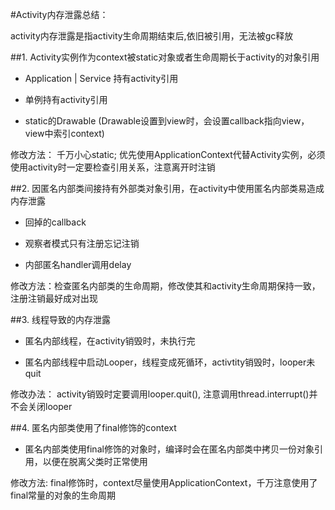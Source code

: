#Activity内存泄露总结：

activity内存泄露是指activity生命周期结束后,依旧被引用，无法被gc释放

##1. Activity实例作为context被static对象或者生命周期长于activity的对象引用 

 * Application | Service 持有activity引用
 
 * 单例持有activity引用
 
 * static的Drawable (Drawable设置到view时，会设置callback指向view，view中索引context)

 修改方法： 千万小心static; 优先使用ApplicationContext代替Activity实例，必须使用activity时一定要检查引用关系，注意离开时注销

##2. 因匿名内部类间接持有外部类对象引用，在activity中使用匿名内部类易造成内存泄露

 * 回掉的callback

 * 观察者模式只有注册忘记注销 

 * 内部匿名handler调用delay
 
 修改方法：检查匿名内部类的生命周期，修改使其和activity生命周期保持一致，注册注销最好成对出现  

##3. 线程导致的内存泄露 

 * 匿名内部线程，在activity销毁时，未执行完
 
 * 匿名内部线程中启动Looper，线程变成死循环，activtity销毁时，looper未quit
 
 修改办法： activity销毁时定要调用looper.quit(), 注意调用thread.interrupt()并不会关闭looper

##4. 匿名内部类使用了final修饰的context

 * 匿名内部类使用final修饰的对象时，编译时会在匿名内部类中拷贝一份对象引用，以便在脱离父类时正常使用

 修改方法: final修饰时，context尽量使用ApplicationContext，千万注意使用了final常量的对象的生命周期
